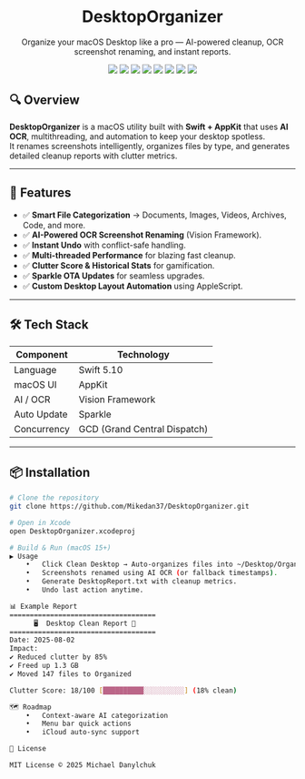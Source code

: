 <h1 align="center">DesktopOrganizer</h1>
<p align="center">
Organize your macOS Desktop like a pro — AI-powered cleanup, OCR screenshot renaming, and instant reports.
</p>

<p align="center">
  <img src="https://img.shields.io/github/stars/Mikedan37/DesktopOrganizer?style=flat" />
  <img src="https://img.shields.io/github/forks/Mikedan37/DesktopOrganizer?style=flat" />
  <img src="https://img.shields.io/github/issues/Mikedan37/DesktopOrganizer" />
  <img src="https://img.shields.io/badge/swift-5.10-orange" />
  <img src="https://img.shields.io/badge/macOS-15+-black" />
  <img src="https://img.shields.io/badge/build-Xcode%2015-blue" />
  <img src="https://img.shields.io/github/license/Mikedan37/DesktopOrganizer" />
  <img src="https://img.shields.io/github/last-commit/Mikedan37/DesktopOrganizer?color=brightgreen" />
</p>

## 🔍 Overview
**DesktopOrganizer** is a macOS utility built with **Swift + AppKit** that uses **AI OCR**, multithreading, and automation to keep your desktop spotless.  
It renames screenshots intelligently, organizes files by type, and generates detailed cleanup reports with clutter metrics.

---

## 🚀 Features
- ✅ **Smart File Categorization** → Documents, Images, Videos, Archives, Code, and more.
- ✅ **AI-Powered OCR Screenshot Renaming** (Vision Framework).
- ✅ **Instant Undo** with conflict-safe handling.
- ✅ **Multi-threaded Performance** for blazing fast cleanup.
- ✅ **Clutter Score & Historical Stats** for gamification.
- ✅ **Sparkle OTA Updates** for seamless upgrades.
- ✅ **Custom Desktop Layout Automation** using AppleScript.

---

## 🛠 Tech Stack
| Component    | Technology                     |
|-------------|--------------------------------|
| Language    | Swift 5.10                    |
| macOS UI    | AppKit                        |
| AI / OCR    | Vision Framework              |
| Auto Update | Sparkle                       |
| Concurrency | GCD (Grand Central Dispatch) |

---

## 📦 Installation
```bash
# Clone the repository
git clone https://github.com/Mikedan37/DesktopOrganizer.git

# Open in Xcode
open DesktopOrganizer.xcodeproj

# Build & Run (macOS 15+)
▶ Usage
	•	Click Clean Desktop → Auto-organizes files into ~/Desktop/Organized/.
	•	Screenshots renamed using AI OCR (or fallback timestamps).
	•	Generate DesktopReport.txt with cleanup metrics.
	•	Undo last action anytime.

📊 Example Report
====================================
      🖥  Desktop Clean Report 🧹
====================================
Date: 2025-08-02
Impact:
✔ Reduced clutter by 85%
✔ Freed up 1.3 GB
✔ Moved 147 files to Organized

Clutter Score: 18/100 [██████████░░░░░░░░░░] (18% clean)

🗺 Roadmap
	•	Context-aware AI categorization
	•	Menu bar quick actions
	•	iCloud auto-sync support

📜 License

MIT License © 2025 Michael Danylchuk

